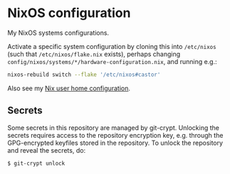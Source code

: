 # NixOS configuration
My NixOS systems configurations.

Activate a specific system configuration by cloning this into `/etc/nixos` (such that `/etc/nixos/flake.nix` exists), perhaps changing `config/nixos/systems/*/hardware-configuration.nix`, and running e.g.:

```sh
nixos-rebuild switch --flake '/etc/nixos#castor'
```

Also see my [Nix user home configuration](https://github.com/tomcur/nix-home).

## Secrets
Some secrets in this repository are managed by git-crypt.
Unlocking the secrets requires access to the repository encryption key, e.g. through the GPG-encrypted keyfiles stored in the repository.
To unlock the repository and reveal the secrets, do:

```shell
$ git-crypt unlock
```
